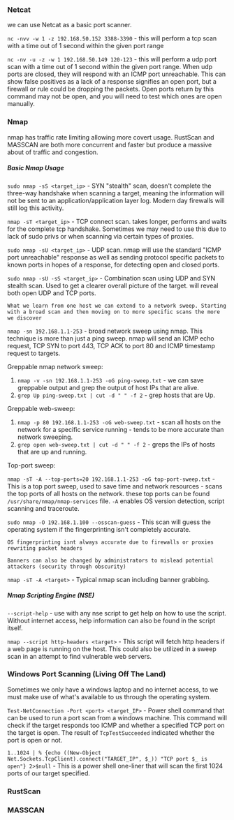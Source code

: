 
### Netcat

we can use Netcat as a basic port scanner.

`nc -nvv -w 1 -z 192.168.50.152 3388-3390` - this will perform a tcp scan with a time out of 1 second within the given port range

`nc -nv -u -z -w 1 192.168.50.149 120-123` - this will perform a udp port scan with a time out of 1 second within the given port range. When udp ports are closed, they will respond with an ICMP port unreachable. This can show false positives as a lack of a response signifies an open port, but a firewall or rule could be dropping the packets. Open ports return by this command may not be open, and you will need to test which ones are open manually.

### Nmap

nmap has traffic rate limiting allowing more covert usage. RustScan and MASSCAN are both more concurrent and faster but produce a massive about of traffic and congestion.

##### Basic Nmap Usage

`sudo nmap -sS <target_ip>` - SYN "stealth" scan, doesn't complete the three-way handshake when scanning a target, meaning the information will not be sent to an application/application layer log. Modern day firewalls will still log this activity.

`nmap -sT <target_ip>` - TCP connect scan. takes longer, performs and waits for the complete tcp handshake. Sometimes we may need to use this due to lack of sudo privs or when scanning via certain types of proxies.

`sudo nmap -sU <target_ip>` - UDP scan. nmap will use the standard "ICMP port unreachable" response as well as sending protocol specific packets to known ports in hopes of a response, for detecting open and closed ports.

`sudo nmap -sU -sS <target_ip>` - Combination scan using UDP and SYN stealth scan. Used to get a clearer overall picture of the target. will reveal both open UDP and TCP ports.

`What we learn from one host we can extend to a network sweep. Starting with a broad scan and then moving on to more specific scans the more we discover`

`nmap -sn 192.168.1.1-253` - broad network sweep using nmap. This technique is more than just a ping sweep. nmap will send an ICMP echo request, TCP SYN to port 443, TCP ACK to port 80 and ICMP timestamp request to targets.

Greppable nmap network sweep:

1. `nmap -v -sn 192.168.1.1-253 -oG ping-sweep.txt` - we can save greppable output and grep the output of host IPs that are alive.
2. `grep Up ping-sweep.txt | cut -d " " -f 2` - grep hosts that are Up.

Greppable web-sweep:

1. `nmap -p 80 192.168.1.1-253 -oG web-sweep.txt` - scan all hosts on the network for a specific service running - tends to be more accurate than network sweeping.
2. `grep open web-sweep.txt | cut -d " " -f 2` - greps the IPs of hosts that are up and running.

Top-port sweep:

`nmap -sT -A --top-ports=20 192.168.1.1-253 -oG top-port-sweep.txt` - This is a top port sweep, used to save time and network resources - scans the top ports of all hosts on the network. these top ports can be found `/usr/share/nmap/nmap-services` file. `-A` enables OS version detection, script scanning and traceroute.

`sudo nmap -O 192.168.1.100 --osscan-guess` - This scan will guess the operating system if the fingerprinting isn't completely accurate.

`OS fingerprinting isnt always accurate due to firewalls or proxies rewriting packet headers`

`Banners can also be changed by administrators to mislead potential attackers (security through obscurity)`

`nmap -sT -A <target>` - Typical nmap scan including banner grabbing.

##### Nmap Scripting Engine (NSE)

`--script-help` - use with any nse script to get help on how to use the script.
Without internet access, help information can also be found in the script itself.

`nmap --script http-headers <target>` - This script will fetch http headers if a web page is running on the host. This could also be utilized in a sweep scan in an attempt to find vulnerable web servers.


### Windows Port Scanning (Living Off The Land)

Sometimes we only have a windows laptop and no internet access, to we must make use of what's available to us through the operating system.

`Test-NetConnection -Port <port> <target_IP>` - Power shell command that can be used to run a port scan from a windows machine. This command will check if the target responds too ICMP and whether a specified TCP port on the target is open. The result of `TcpTestSucceeded` indicated whether the port is open or not.

`1..1024 | % {echo ((New-Object Net.Sockets.TcpClient).connect("TARGET_IP", $_)) "TCP port $_ is open"} 2>$null` - This is a power shell one-liner that will scan the first 1024 ports of our target specified.

### RustScan

### MASSCAN